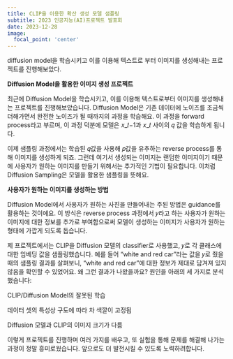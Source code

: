 ```yaml
---
title: CLIP을 이용한 확산 생성 모델 샘플링
subtitle: 2023 인공지능(AI)프로젝트 발표회
date: 2023-12-28
image:
  focal_point: 'center'
---
```


diffusion model을 학습시키고 이를 이용해 텍스트로 부터 이미지를 생성해내는 프로젝트를 진행해보았다. 

<!--more-->

**Diffusion Model을 활용한 이미지 생성 프로젝트**

최근에 Diffusion Model을 학습시키고, 이를 이용해 텍스트로부터 이미지를 생성해내는 프로젝트를 진행해보았습니다. Diffusion Model은 기존 데이터에 노이즈를 조금씩 더해가면서 완전한 노이즈가 될 때까지의 과정을 학습해요. 이 과정을 forward process라고 부르며, 이 과정 덕분에 모델은 𝑥_𝑡−1과 𝑥_𝑡 사이의 𝑞 값을 학습하게 됩니다.



이제 샘플링 과정에서는 학습된 𝑞값을 사용해 𝑝값을 유추하는 reverse process를 통해 이미지를 생성하게 되죠. 그런데 여기서 생성되는 이미지는 랜덤한 이미지이기 때문에 사용자가 원하는 이미지를 만들기 위해서는 추가적인 기법이 필요합니다. 이처럼 Diffusion Sampling은 모델을 활용한 샘플링을 뜻해요.



**사용자가 원하는 이미지를 생성하는 방법**

Diffusion Model에서 사용자가 원하는 사진을 만들어내는 주된 방법은 guidance를 활용하는 것이에요. 이 방식은 reverse process 과정에서 𝑦라고 하는 사용자가 원하는 이미지에 대한 정보를 추가로 부여함으로써 모델이 생성하는 이미지가 사용자가 원하는 형태에 가깝게 되도록 돕습니다.




제 프로젝트에서는 CLIP을 Diffusion 모델의 classifier로 사용했고, 𝑦로 각 클래스에 대한 임베딩 값을 샘플링했습니다. 예를 들어 “white and red car”라는 값을 𝑦로 줬을 때의 샘플링 결과를 살펴보니, “white and red car”에 대한 정보가 제대로 담겨져 있지 않음을 확인할 수 있었어요. 왜 그런 결과가 나왔을까요? 원인을 아래의 세 가지로 분석했습니다:




CLIP/Diffusion Model의 잘못된 학습


데이터 셋의 특성상 구도에 따라 차 색깔이 고정됨


Diffusion 모델과 CLIP의 이미지 크기가 다름




이렇게 프로젝트를 진행하며 여러 가지를 배우고, 또 실험을 통해 문제를 해결해 나가는 과정이 정말 흥미로웠습니다. 앞으로도 더 발전시킬 수 있도록 노력하려합니다.
